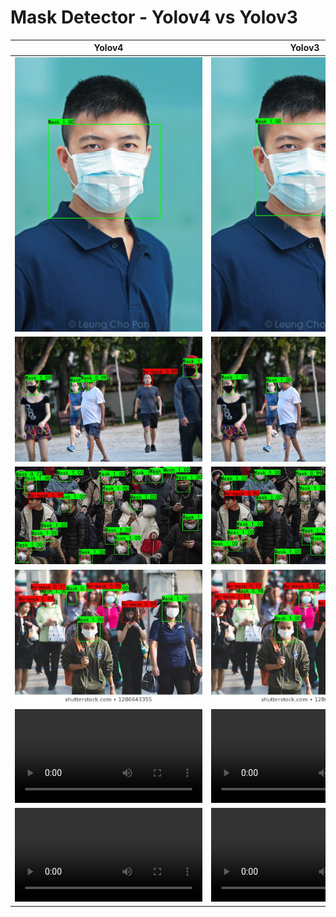 

# Mask Detector - Yolov4 vs Yolov3

Yolov4 | Yolov3
:---:|:---:
![test-image1](https://github.com/JujuDel/FaceMask-Detector/blob/master/data/test/output_yolov4/test-image1.jpg) | ![test-image1](https://github.com/JujuDel/FaceMask-Detector/blob/master/data/test/output_yolov3/test-image1.jpg)
![test-image2](https://github.com/JujuDel/FaceMask-Detector/blob/master/data/test/output_yolov4/test-image2.jpg) | ![test-image2](https://github.com/JujuDel/FaceMask-Detector/blob/master/data/test/output_yolov3/test-image2.jpg)
![test-image3](https://github.com/JujuDel/FaceMask-Detector/blob/master/data/test/output_yolov4/test-image3.jpg) | ![test-image3](https://github.com/JujuDel/FaceMask-Detector/blob/master/data/test/output_yolov3/test-image3.jpg)
![test-image4](https://github.com/JujuDel/FaceMask-Detector/blob/master/data/test/output_yolov4/test-image4.jpg) | ![test-image4](https://github.com/JujuDel/FaceMask-Detector/blob/master/data/test/output_yolov3/test-image4.jpg)
![test-video1](https://github.com/JujuDel/FaceMask-Detector/blob/master/data/test/output_yolov4/test-video1.mp4) | ![test-video1](https://github.com/JujuDel/FaceMask-Detector/blob/master/data/test/output_yolov3/test-video1.mp4)
![test-video2](https://github.com/JujuDel/FaceMask-Detector/blob/master/data/test/output_yolov4/test-video2.mp4) | ![test-video2](https://github.com/JujuDel/FaceMask-Detector/blob/master/data/test/output_yolov3/test-video2.mp4)
